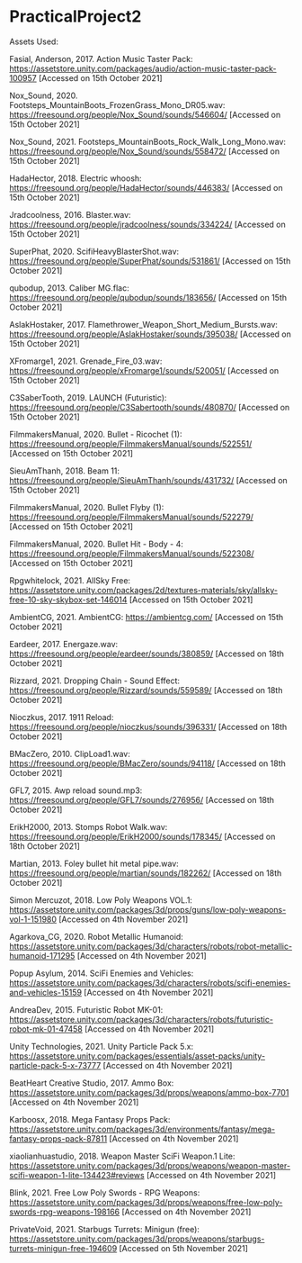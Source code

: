 # PracticalProject2



Assets Used:

Fasial, Anderson, 2017. Action Music Taster Pack:
https://assetstore.unity.com/packages/audio/action-music-taster-pack-100957
[Accessed on 15th October 2021]

Nox_Sound, 2020. Footsteps_MountainBoots_FrozenGrass_Mono_DR05.wav:
https://freesound.org/people/Nox_Sound/sounds/546604/
[Accessed on 15th October 2021]

Nox_Sound, 2021. Footsteps_MountainBoots_Rock_Walk_Long_Mono.wav:
https://freesound.org/people/Nox_Sound/sounds/558472/
[Accessed on 15th October 2021]

HadaHector, 2018. Electric whoosh:
https://freesound.org/people/HadaHector/sounds/446383/
[Accessed on 15th October 2021]

Jradcoolness, 2016. Blaster.wav:
https://freesound.org/people/jradcoolness/sounds/334224/
[Accessed on 15th October 2021]

SuperPhat, 2020. ScifiHeavyBlasterShot.wav:
https://freesound.org/people/SuperPhat/sounds/531861/
[Accessed on 15th October 2021]

qubodup, 2013. Caliber MG.flac:
https://freesound.org/people/qubodup/sounds/183656/
[Accessed on 15th October 2021]

AslakHostaker, 2017. Flamethrower_Weapon_Short_Medium_Bursts.wav:
https://freesound.org/people/AslakHostaker/sounds/395038/
[Accessed on 15th October 2021]

XFromarge1, 2021. Grenade_Fire_03.wav:
https://freesound.org/people/xFromarge1/sounds/520051/
[Accessed on 15th October 2021]

C3SaberTooth, 2019. LAUNCH (Futuristic):
https://freesound.org/people/C3Sabertooth/sounds/480870/
[Accessed on 15th October 2021]

FilmmakersManual, 2020. Bullet - Ricochet (1):
https://freesound.org/people/FilmmakersManual/sounds/522551/
[Accessed on 15th October 2021]

SieuAmThanh, 2018. Beam 11:
https://freesound.org/people/SieuAmThanh/sounds/431732/
[Accessed on 15th October 2021]

FilmmakersManual, 2020. Bullet Flyby (1):
https://freesound.org/people/FilmmakersManual/sounds/522279/
[Accessed on 15th October 2021]

FilmmakersManual, 2020. Bullet Hit - Body - 4:
https://freesound.org/people/FilmmakersManual/sounds/522308/
[Accessed on 15th October 2021]

Rpgwhitelock, 2021. AllSky Free:
https://assetstore.unity.com/packages/2d/textures-materials/sky/allsky-free-10-sky-skybox-set-146014
[Accessed on 15th October 2021]

AmbientCG, 2021. AmbientCG:
https://ambientcg.com/
[Accessed on 15th October 2021]

Eardeer, 2017. Energaze.wav:
https://freesound.org/people/eardeer/sounds/380859/
[Accessed on 18th October 2021]

Rizzard, 2021. Dropping Chain - Sound Effect:
https://freesound.org/people/Rizzard/sounds/559589/
[Accessed on 18th October 2021]

Nioczkus, 2017. 1911 Reload:
https://freesound.org/people/nioczkus/sounds/396331/
[Accessed on 18th October 2021]

BMacZero, 2010. ClipLoad1.wav:
https://freesound.org/people/BMacZero/sounds/94118/
[Accessed on 18th October 2021]

GFL7, 2015. Awp reload sound.mp3:
https://freesound.org/people/GFL7/sounds/276956/
[Accessed on 18th October 2021]

ErikH2000, 2013. Stomps Robot Walk.wav:
https://freesound.org/people/ErikH2000/sounds/178345/
[Accessed on 18th October 2021]

Martian, 2013. Foley bullet hit metal pipe.wav:
https://freesound.org/people/martian/sounds/182262/
[Accessed on 18th October 2021]

Simon Mercuzot, 2018. Low Poly Weapons VOL.1:
https://assetstore.unity.com/packages/3d/props/guns/low-poly-weapons-vol-1-151980
[Accessed on 4th November 2021]

Agarkova_CG, 2020. Robot Metallic Humanoid:
https://assetstore.unity.com/packages/3d/characters/robots/robot-metallic-humanoid-171295
[Accessed on 4th November 2021]

Popup Asylum, 2014. SciFi Enemies and Vehicles:
https://assetstore.unity.com/packages/3d/characters/robots/scifi-enemies-and-vehicles-15159
[Accessed on 4th November 2021]

AndreaDev, 2015. Futuristic Robot MK-01:
https://assetstore.unity.com/packages/3d/characters/robots/futuristic-robot-mk-01-47458
[Accessed on 4th November 2021]

Unity Technologies, 2021. Unity Particle Pack 5.x:
https://assetstore.unity.com/packages/essentials/asset-packs/unity-particle-pack-5-x-73777
[Accessed on 4th November 2021]

BeatHeart Creative Studio, 2017. Ammo Box:
https://assetstore.unity.com/packages/3d/props/weapons/ammo-box-7701
[Accessed on 4th November 2021]

Karboosx, 2018. Mega Fantasy Props Pack:
https://assetstore.unity.com/packages/3d/environments/fantasy/mega-fantasy-props-pack-87811
[Accessed on 4th November 2021]

xiaolianhuastudio, 2018. Weapon Master SciFi Weapon.1 Lite:
https://assetstore.unity.com/packages/3d/props/weapons/weapon-master-scifi-weapon-1-lite-134423#reviews
[Accessed on 4th November 2021]

Blink, 2021. Free Low Poly Swords - RPG Weapons:
https://assetstore.unity.com/packages/3d/props/weapons/free-low-poly-swords-rpg-weapons-198166
[Accessed on 4th November 2021]

PrivateVoid, 2021. Starbugs Turrets: Minigun (free):
https://assetstore.unity.com/packages/3d/props/weapons/starbugs-turrets-minigun-free-194609
[Accessed on 5th November 2021]
